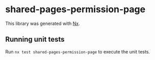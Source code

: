 # shared-pages-permission-page

This library was generated with [Nx](https://nx.dev).

## Running unit tests

Run `nx test shared-pages-permission-page` to execute the unit tests.
